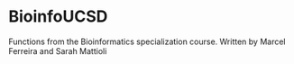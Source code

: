 # BioinfoUCSD
Functions from the Bioinformatics specialization course. Written by Marcel Ferreira and Sarah Mattioli
